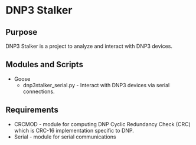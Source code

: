 # DNP3 Stalker

## Purpose

DNP3 Stalker is a project to analyze and interact with DNP3 devices.

## Modules and Scripts

* Goose
  * dnp3stalker_serial.py - Interact with DNP3 devices via serial connections.

## Requirements

* CRCMOD - module for computing DNP Cyclic Redundancy Check (CRC) which is CRC-16 implementation specific to DNP. 
* Serial - module for serial communications
